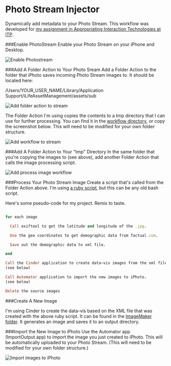Photo Stream Injector
===================

Dynamically add metadata to your Photo Stream. This workflow was developed for [my assignment in Appropriating Interaction Technologies at ITP](http://itp.nyu.edu/~wdl225/work/?p=683).

###Enable PhotoStream
Enable your Photo Stream on your iPhone and Desktop.

![Enable Photostream](https://raw.github.com/wdlindmeier/PhotoStreamInjector/master/Screenshots/enable_photostream.jpg)

###Add A Folder Action to Your Photo Sream
Add a Folder Action to the folder that iPhoto saves incoming Photo Stream images to. It should be located here:

/Users/YOUR_USER_NAME/Library/Application Support/iLifeAssetManagement/assets/sub 

![Add folder action to stream](https://raw.github.com/wdlindmeier/PhotoStreamInjector/master/Screenshots/folder_action_sub.jpg)


The Folder Action I'm using copies the contents to a tmp directory that I can use for further processing. You can find it in the [workflow directory](https://github.com/wdlindmeier/PhotoStreamInjector/tree/master/Folder%20Actions), or copy the screenshot below. This will need to be modified for your own folder structure.


![Add workflow to stream](https://raw.github.com/wdlindmeier/PhotoStreamInjector/master/Screenshots/copy_contents_folder_action.jpg)

###Add A Folder Action to Your "tmp" Directory
In the same folder that you're copying the images to (see above), add another Folder Action that calls the image processing script.

![Add process image workflow](https://raw.github.com/wdlindmeier/PhotoStreamInjector/master/Screenshots/process_image_workflow.jpg)

###Process Your Photo Stream Image
Create a script that's called from the Folder Action above. I'm using [a ruby script](https://github.com/wdlindmeier/PhotoStreamInjector/blob/master/process_images.rb), but this can be any old bash script.  

Here's some pseudo-code for my project. Remix to taste. 

```ruby

for each image

  Call exiftool to get the latitude and longitude of the .jpg.

  Use the geo coordinates to get demographic data from factual.com.

  Save out the demographic data to xml file.

end

Call the Cinder application to create data-vis images from the xml file.
(see below)

Call Automator application to import the new images to iPhoto.
(see below)

Delete the source images

```

###Create A New Image

I'm using Cinder to create the data-vis based on the XML file that was created with the above ruby script. It can be found in the [ImageMaker folder](https://github.com/wdlindmeier/PhotoStreamInjector/tree/master/ImageMaker). It generates an image and saves it to an output directory.

###Import the New Image to iPhoto
Use the Automator app (ImportOutput.app) to import the image you just created to iPhoto. This will be automatically uploaded to your Photo Stream. (This will need to be modified for your own folder structure.)

![Import images to iPhoto](https://raw.github.com/wdlindmeier/PhotoStreamInjector/master/Screenshots/export_to_iphoto_workflow.jpg)
